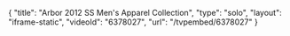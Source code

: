 {
    "title": "Arbor 2012 SS Men's Apparel Collection",
    "type": "solo",
    "layout": "iframe-static",
    "videoId": "6378027",
    "url": "\/tvpembed\/6378027"
}